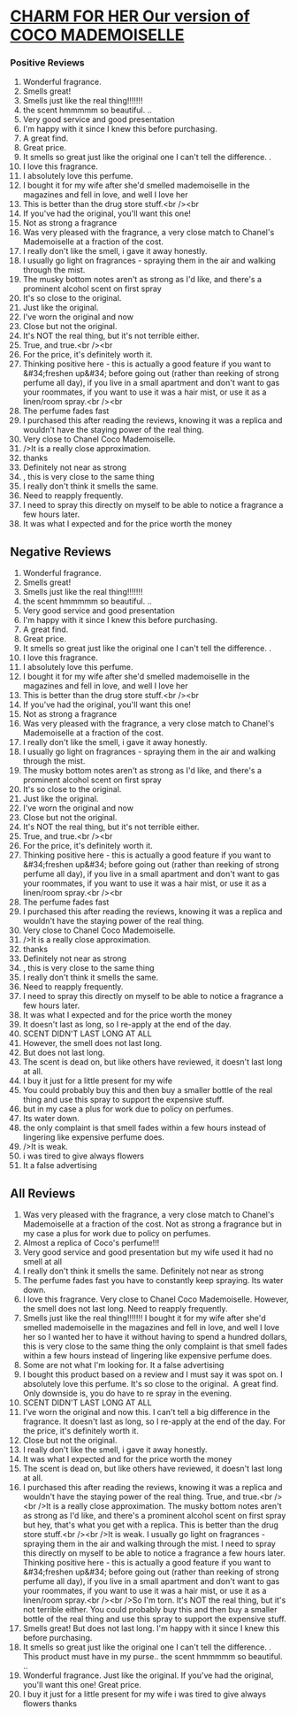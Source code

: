 # [CHARM FOR HER Our version of COCO MADEMOISELLE](https://products.checkmycream.com/products/CHARM-FOR-HER-Our-version-of-COCO-MADEMOISELLE.html)

### Positive Reviews

<ol>
      <li>Wonderful fragrance.  </li>
      <li>Smells great!</li>
      <li>Smells just like the real thing!!!!!!!</li>
      <li>the scent hmmmmm so beautiful. ..</li>
      <li>Very good service and good presentation</li>
      <li>I&#x27;m happy with it since I knew this before purchasing.</li>
      <li>A great find.  </li>
      <li>Great price.</li>
      <li>It smells so great just like the original one I can&#x27;t tell the difference. .</li>
      <li>I love this fragrance.</li>
      <li>I absolutely love this perfume.</li>
      <li>I bought it for my wife after she&#x27;d smelled mademoiselle in the magazines and fell in love, and well I love her</li>
      <li>This is better than the drug store stuff.&lt;br /&gt;&lt;br</li>
      <li>If you&#x27;ve had the original, you&#x27;ll want this one!  </li>
      <li>Not as strong a fragrance</li>
      <li>Was very pleased with the fragrance, a very close match to Chanel&#x27;s Mademoiselle at a fraction of the cost.</li>
      <li>I really don&#x27;t like the smell, i gave it away honestly.</li>
      <li>I usually go light on fragrances - spraying them in the air and walking through the mist.</li>
      <li>The musky bottom notes aren&#x27;t as strong as I&#x27;d like, and there&#x27;s a prominent alcohol scent on first spray</li>
      <li>It&#x27;s so close to the original.  </li>
      <li>Just like the original.  </li>
      <li>I&#x27;ve worn the original and now</li>
      <li>Close but not the original.</li>
      <li>It&#x27;s NOT the real thing, but it&#x27;s not terrible either.</li>
      <li>True, and true.&lt;br /&gt;&lt;br</li>
      <li>For the price, it&#x27;s definitely worth it.</li>
      <li>Thinking positive here - this is actually a good feature if you want to &amp;#34;freshen up&amp;#34; before going out (rather than reeking of strong perfume all day), if you live in a small apartment and don&#x27;t want to gas your roommates, if you want to use it was a hair mist, or use it as a linen/room spray.&lt;br /&gt;&lt;br</li>
      <li>The perfume fades fast</li>
      <li>I purchased this after reading the reviews, knowing it was a replica and wouldn&#x27;t have the staying power of the real thing.</li>
      <li>Very close to Chanel Coco Mademoiselle.  </li>
      <li>/&gt;It is a really close approximation.</li>
      <li>thanks</li>
      <li>Definitely not near as strong</li>
      <li>, this is very close to the same thing</li>
      <li>I really don&#x27;t think it smells the same.</li>
      <li>Need to reapply frequently.</li>
      <li>I need to spray this directly on myself to be able to notice a fragrance a few hours later.</li>
      <li>It was what I expected and for the price worth the money</li>
</ol>


<h2>Negative Reviews</h2>
<ol>
<li> Wonderful fragrance.  </li>
<li> Smells great!</li>
<li> Smells just like the real thing!!!!!!!</li>
<li> the scent hmmmmm so beautiful. ..</li>
<li> Very good service and good presentation</li>
<li> I&#x27;m happy with it since I knew this before purchasing.</li>
<li> A great find.  </li>
<li> Great price.</li>
<li> It smells so great just like the original one I can&#x27;t tell the difference. .</li>
<li> I love this fragrance.</li>
<li> I absolutely love this perfume.</li>
<li> I bought it for my wife after she&#x27;d smelled mademoiselle in the magazines and fell in love, and well I love her</li>
<li> This is better than the drug store stuff.&lt;br /&gt;&lt;br</li>
<li> If you&#x27;ve had the original, you&#x27;ll want this one!  </li>
<li> Not as strong a fragrance</li>
<li> Was very pleased with the fragrance, a very close match to Chanel&#x27;s Mademoiselle at a fraction of the cost.</li>
<li> I really don&#x27;t like the smell, i gave it away honestly.</li>
<li> I usually go light on fragrances - spraying them in the air and walking through the mist.</li>
<li> The musky bottom notes aren&#x27;t as strong as I&#x27;d like, and there&#x27;s a prominent alcohol scent on first spray</li>
<li> It&#x27;s so close to the original.  </li>
<li> Just like the original.  </li>
<li> I&#x27;ve worn the original and now</li>
<li> Close but not the original.</li>
<li> It&#x27;s NOT the real thing, but it&#x27;s not terrible either.</li>
<li> True, and true.&lt;br /&gt;&lt;br</li>
<li> For the price, it&#x27;s definitely worth it.</li>
<li> Thinking positive here - this is actually a good feature if you want to &amp;#34;freshen up&amp;#34; before going out (rather than reeking of strong perfume all day), if you live in a small apartment and don&#x27;t want to gas your roommates, if you want to use it was a hair mist, or use it as a linen/room spray.&lt;br /&gt;&lt;br</li>
<li> The perfume fades fast</li>
<li> I purchased this after reading the reviews, knowing it was a replica and wouldn&#x27;t have the staying power of the real thing.</li>
<li> Very close to Chanel Coco Mademoiselle.  </li>
<li> /&gt;It is a really close approximation.</li>
<li> thanks</li>
<li> Definitely not near as strong</li>
<li> , this is very close to the same thing</li>
<li> I really don&#x27;t think it smells the same.</li>
<li> Need to reapply frequently.</li>
<li> I need to spray this directly on myself to be able to notice a fragrance a few hours later.</li>
<li> It was what I expected and for the price worth the money</li>
<li> It doesn&#x27;t last as long, so I re-apply at the end of the day.</li>
<li> SCENT DIDN&#x27;T LAST LONG AT ALL</li>
<li> However, the smell does not last long.</li>
<li> But does not last long.</li>
<li> The scent is dead on, but like others have reviewed, it doesn&#x27;t last long at all.</li>
<li> I buy it just for a little present for my wife</li>
<li> You could probably buy this and then buy a smaller bottle of the real thing and use this spray to support the expensive stuff.</li>
<li> but in my case a plus for work due to policy on perfumes.</li>
<li> Its water down.</li>
<li> the only complaint is that smell fades within a few hours instead of lingering like expensive perfume does.</li>
<li> /&gt;It is weak.</li>
<li> i was tired to give always  flowers</li>
<li> It a false advertising</li>
</ol>

<h2>All Reviews</h2>

<ol>
    <li> Was very pleased with the fragrance, a very close match to Chanel&#x27;s Mademoiselle at a fraction of the cost. Not as strong a fragrance but in my case a plus for work due to policy on perfumes.</li>
    <li> Almost a replica of Coco&#x27;s perfume!!!</li>
    <li> Very good service and good presentation but my wife used it had no smell at all</li>
    <li> I really don&#x27;t think it smells the same. Definitely not near as strong</li>
    <li> The perfume fades fast you have to constantly keep spraying. Its water down.</li>
    <li> I love this fragrance. Very close to Chanel Coco Mademoiselle.  However, the smell does not last long. Need to reapply frequently.</li>
    <li> Smells just like the real thing!!!!!!! I bought it for my wife after she&#x27;d smelled mademoiselle in the magazines and fell in love, and well I love her so I wanted her to have it without having to spend a hundred dollars, this is very close to the same thing the only complaint is that smell fades within a few hours instead of lingering like expensive perfume does.</li>
    <li> Some are not what I&#x27;m looking for. It a false advertising</li>
    <li> I bought this product based on a review and I must say it was spot on. I absolutely love this perfume. It&#x27;s so close to the original.  A great find.  Only downside is,  you do have to re spray in the evening.</li>
    <li> SCENT DIDN&#x27;T LAST LONG AT ALL</li>
    <li> I&#x27;ve worn the original and now this. I can&#x27;t tell a big difference in the fragrance. It doesn&#x27;t last as long, so I re-apply at the end of the day. For the price, it&#x27;s definitely worth it.</li>
    <li> Close but not the original.</li>
    <li> I really don&#x27;t like the smell, i gave it away honestly.</li>
    <li> It was what I expected and for the price worth the money</li>
    <li> The scent is dead on, but like others have reviewed, it doesn&#x27;t last long at all.</li>
    <li> I purchased this after reading the reviews, knowing it was a replica and wouldn&#x27;t have the staying power of the real thing. True, and true.&lt;br /&gt;&lt;br /&gt;It is a really close approximation. The musky bottom notes aren&#x27;t as strong as I&#x27;d like, and there&#x27;s a prominent alcohol scent on first spray but hey, that&#x27;s what you get with a replica. This is better than the drug store stuff.&lt;br /&gt;&lt;br /&gt;It is weak. I usually go light on fragrances - spraying them in the air and walking through the mist. I need to spray this directly on myself to be able to notice a fragrance a few hours later. Thinking positive here - this is actually a good feature if you want to &amp;#34;freshen up&amp;#34; before going out (rather than reeking of strong perfume all day), if you live in a small apartment and don&#x27;t want to gas your roommates, if you want to use it was a hair mist, or use it as a linen/room spray.&lt;br /&gt;&lt;br /&gt;So I&#x27;m torn. It&#x27;s NOT the real thing, but it&#x27;s not terrible either. You could probably buy this and then buy a smaller bottle of the real thing and use this spray to support the expensive stuff.</li>
    <li> Smells great! But does not last long. I&#x27;m happy with it since I knew this before purchasing.</li>
    <li> It smells so great just like the original one I can&#x27;t tell the difference. . This product must have in my purse.. the scent hmmmmm so beautiful. ..</li>
    <li> Wonderful fragrance.  Just like the original.  If you&#x27;ve had the original, you&#x27;ll want this one!  Great price.</li>
    <li> I buy it just for a little present for my wife i was tired to give always  flowers thanks</li>
</ol>




